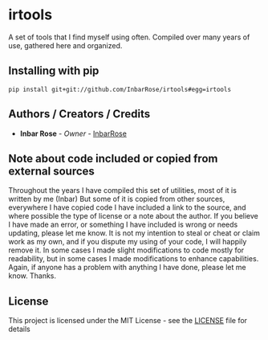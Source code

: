 # irtools

A set of tools that I find myself using often.
Compiled over many years of use, gathered here and organized.

## Installing with pip

`pip install git+git://github.com/InbarRose/irtools#egg=irtools`

## Authors / Creators / Credits

* **Inbar Rose** - *Owner* - [InbarRose](https://github.com/InbarRose)

## Note about code included or copied from external sources

Throughout the years I have compiled this set of utilities, most of it is written by me (Inbar) But some of it is copied from other sources, everywhere I have copied code I have included a link to the source, and where possible the type of license or a note about the author. If you believe I have made an error, or something I have included is wrong or needs updating, please let me know. It is not my intention to steal or cheat or claim work as my own, and if you dispute my using of your code, I will happily remove it. In some cases I made slight modifications to code mostly for readability, but in some cases I made modifications to enhance capabilities. Again, if anyone has a problem with anything I have done, please let me know. Thanks.

## License

This project is licensed under the MIT License - see the [LICENSE](LICENSE) file for details

